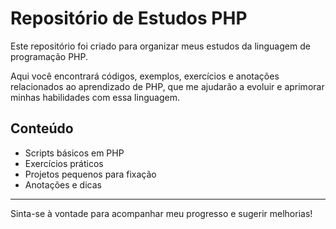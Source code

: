 # Repositório de Estudos PHP

Este repositório foi criado para organizar meus estudos da linguagem de programação PHP.

Aqui você encontrará códigos, exemplos, exercícios e anotações relacionados ao aprendizado de PHP, que me ajudarão a evoluir e aprimorar minhas habilidades com essa linguagem.

## Conteúdo

- Scripts básicos em PHP
- Exercícios práticos
- Projetos pequenos para fixação
- Anotações e dicas

---

Sinta-se à vontade para acompanhar meu progresso e sugerir melhorias!